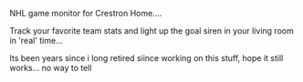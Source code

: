 NHL game monitor for Crestron Home....

Track your favorite team stats and light up the goal siren in your living room in 'real' time...

Its been years since i long retired siince working on this stuff, hope it still works... no way to tell
